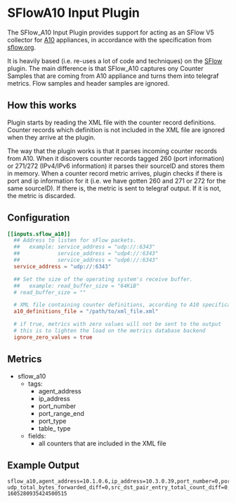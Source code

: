 # SFlowA10 Input Plugin

The SFlow_A10 Input Plugin provides support for acting as an SFlow V5 collector for 
[A10](https://www.a10networks.com/) appliances, in accordance with the specification 
from [sflow.org](https://sflow.org/). 

It is heavily based (i.e. re-uses a lot of code and techniques) on the 
[SFlow](../sflow/README.md) plugin. The main difference is that SFlow_A10
 captures ony Counter Samples that are coming from A10 appliance and turns them 
 into telegraf metrics. Flow samples and header samples are ignored.

## How this works

Plugin starts by reading the XML file with the counter record definitions. 
Counter records which definition is not included in the XML file are ignored 
when they arrive at the plugin.

The way that the plugin works is that it parses incoming counter records from A10. 
When it discovers counter records tagged 260 (port information) or 271/272 (IPv4/IPv6 information) 
it parses their sourceID and stores them in memory. When a counter record metric arrives, 
plugin checks if there is port and ip information for it (i.e. we have gotten 260 and 271 
or 272 for the same sourceID). If there is, the metric is sent to telegraf output. 
If it is not, the metric is discarded.

## Configuration

```toml
[[inputs.sflow_a10]]
  ## Address to listen for sFlow packets.
  ##   example: service_address = "udp://:6343"
  ##            service_address = "udp4://:6343"
  ##            service_address = "udp6://:6343"
  service_address = "udp://:6343"

  ## Set the size of the operating system's receive buffer.
  ##   example: read_buffer_size = "64KiB"
  # read_buffer_size = ""

  # XML file containing counter definitions, according to A10 specification
  a10_definitions_file = "/path/to/xml_file.xml"

  # if true, metrics with zero values will not be sent to the output
  # this is to lighten the load on the metrics database backend
  ignore_zero_values = true
```

## Metrics

- sflow_a10
    - tags: 
        - agent_address
        - ip_address
        - port_number
        - port_range_end
        - port_type
        - table_ type
    - fields:
        - all counters that are included in the XML file

## Example Output
```shell
sflow_a10,agent_address=10.1.0.6,ip_address=10.3.0.39,port_number=0,port_range_end=0,port_type=INVALID,table_type=Zone udp_total_bytes_forwarded_diff=0,src_dst_pair_entry_total_count_diff=0,inbound_packets_dropped_diff=25,tcp_total_bytes_dropped_diff=1932,udp_total_bytes_dropped_diff=0,tcp_connections_created_from_syn_diff=3,tcp_connections_closed_diff=10,outbound_bytes_forwarded_diff=1776,udp_dst_port_total_exceeded_diff=0,src_dst_pair_entry_tcp_count_diff=0,tcp_connections_created_from_ack_diff=6,tcp_total_bytes_received_diff=2418,sflow_external_samples_packed_diff=1,sflow_external_packets_sent_diff=3,inbound_bytes_dropped_diff=1932,udp_total_bytes_received_diff=0,tcp_total_bytes_forwarded_diff=2262 1605280935424500515
```
